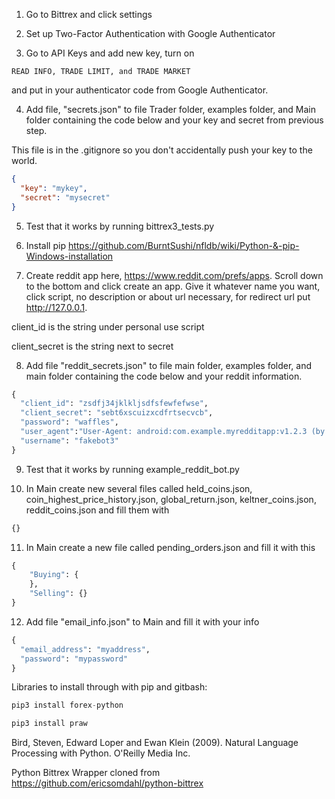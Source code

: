 1. Go to Bittrex and click settings

2. Set up Two-Factor Authentication with Google Authenticator

3. Go to API Keys and add new key, turn on 
```
READ INFO, TRADE LIMIT, and TRADE MARKET
```
and put in your authenticator code from Google Authenticator.

4. Add file, "secrets.json" to file Trader folder, examples folder, and Main folder containing the code below and your key and secret from previous step.

This file is in the .gitignore so you don't accidentally push your key to the world.

```json
{
  "key": "mykey",
  "secret": "mysecret"
}
```

5. Test that it works by running bittrex3_tests.py

6. Install pip https://github.com/BurntSushi/nfldb/wiki/Python-&-pip-Windows-installation 

7. Create reddit app here, https://www.reddit.com/prefs/apps. Scroll down to the bottom and click create an app. Give it whatever name you want, click script, no description or about url necessary, for redirect url put http://127.0.0.1.

client_id is the string under personal use script

client_secret is the string next to secret

8. Add file "reddit_secrets.json" to file main folder, examples folder, and main folder containing the code below and your reddit information.

```python
{
  "client_id": "zsdfj34jklkljsdfsfewfefwse",
  "client_secret": "sebt6xscuizxcdfrtsecvcb",
  "password": "waffles",
  "user_agent":"User-Agent: android:com.example.myredditapp:v1.2.3 (by /u/kemitche)",
  "username": "fakebot3"
}
```

9. Test that it works by running example_reddit_bot.py

10. In Main create new several files called held_coins.json, coin_highest_price_history.json, global_return.json, keltner_coins.json, reddit_coins.json and fill them with 

```python
{}
```

11. In Main create a new file called pending_orders.json and fill it with this

```python
{
    "Buying": {
    },
    "Selling": {}
}
```


12. Add file "email_info.json" to Main and fill it with your info

```python
{
  "email_address": "myaddress",
  "password": "mypassword"
}
```

Libraries to install through with pip and gitbash:

```python
pip3 install forex-python

pip3 install praw
```

Bird, Steven, Edward Loper and Ewan Klein (2009).
Natural Language Processing with Python.  O'Reilly Media Inc.

Python Bittrex Wrapper cloned from https://github.com/ericsomdahl/python-bittrex
